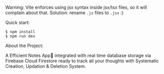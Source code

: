 Warning: Vite enforces using jsx syntax inside jsx/tsx files, so it will complain about that. Solution: rename `.js` files to `.jsx` :)

Quick start:

```
$ npm install
$ npm run dev
````
About the Project: 

A Efficient Notes App📝 integrated with real time database storage via Firebase Cloud Firestore ready to track all your thoughts with Systematic Creation, Updation & Deletion System.